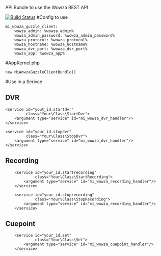 API Bundle to use the Wowza REST API

[![Build Status](https://github.com/MovingImage24/wowza-guzzle-client/actions/workflows/verify-pull-request.yml/badge.svg)](https://github.com/MovingImage24/wowza-guzzle-client/actions/workflows/verify-pull-request.yml)
#Config to use 

    mi_wowza_guzzle_client:
        wowza_admin: %wowza_admin%
        wowza_admin_password: %wowza_admin_password%
        wowza_protocol: %wowza_protocol%
        wowza_hostname: %wowza_hostname%
        wowza_dvr_port: %wowza_dvr_port%
        wowza_app: %wowza_app%

#AppKernel.php

    new MiWowzaGuzzleClientBundle()
    
#Use in a Serivce

## DVR
    
    <service id="yout_id.startdvr"
             class="Your\Class\StartDvr">
        <argument type="service" id="mi_wowza_dvr_handler"/>
    </service>

    <service id="your_id.stopdvr"
             class="Your\Class\StopDvr">
        <argument type="service" id="mi_wowza_dvr_handler"/>
    </service>

## Recording

        <service id="your_id.startrecording"
                 class="Your\Class\StartRecording">
            <argument type="service" id="mi_wowza_recording_handler"/>
        </service>

        <service id="your_id.stoprecording"
                 class="Your\Class\StopRecording">
            <argument type="service" id="mi_wowza_recording_handler"/>
        </service>

## Cuepoint

        <service id="your_id.set"
                 class="Your\Class\Set">
            <argument type="service" id="mi_wowza_cuepoint_handler"/>
        </service>